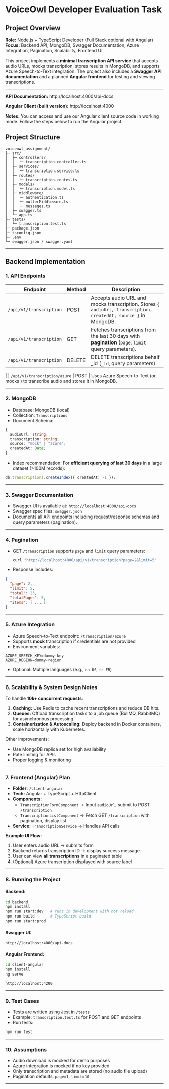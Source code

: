 # VoiceOwl Developer Evaluation Task

## Project Overview

**Role:** Node.js + TypeScript Developer (Full Stack optional with Angular)
**Focus:** Backend API, MongoDB, Swagger Documentation, Azure Integration, Pagination, Scalability, Frontend UI

This project implements a **minimal transcription API service** that accepts audio URLs, mocks transcription, stores results in MongoDB, and supports Azure Speech-to-Text integration. The project also includes a **Swagger API documentation** and a planned **Angular frontend** for testing and viewing transcriptions.

---

**API Documentation:** http://localhost:4000/api-docs

**Angular Client (built version):** http://localhost:4000

**Notes:** You can access and use our Angular client source code in working mode. Follow the steps below to run the Angular project:

## Project Structure

```
voiceowl_assignment/
├─ src/
│  ├─ controllers/
│  │  └─ transcription.controller.ts
│  ├─ services/
│  │  └─ transcription.service.ts
│  ├─ routes/
│  │  └─ transcription.routes.ts
│  ├─ models/
│  │  └─ transcription.model.ts
│  ├─ middleware/
│  │  └─ authentication.ts
│  │  └─ multerMiddleware.ts
│  │  └─ messages.ts
│  ├─ swagger.ts
│  └─ app.ts
├─ tests/
│  └─ transcription.test.ts
├─ package.json
├─ tsconfig.json
├─ .env
└─ swagger.json / swagger.yaml
```

---

## Backend Implementation

### 1. API Endpoints

| Endpoint                      | Method | Description                                                                                                    |
| ----------------------------- | ------ | -------------------------------------------------------------------------------------------------------------- |
| `/api/v1/transcription`       | POST   | Accepts audio URL and mocks transcription. Stores `{ audioUrl, transcription, createdAt, source }` in MongoDB. |
| `/api/v1/transcription`       | GET    | Fetches transcriptions from the last 30 days with **pagination** (`page`, `limit` query parameters).           |
| `/api/v1/transcription`       |   DELETE    | DELETE transcriptions behalf _id (`_id`, query parameters).           
|
| `/api/v1/transcription/azure` | POST   | Uses Azure Speech-to-Text (or mocks ) to transcribe audio and stores it in MongoDB.           |

---

### 2. MongoDB

- Database: MongoDB (local)
- Collection: `Transcriptions`
- Document Schema:

```ts
{
  audioUrl: string;
  transcription: string;
  source: "mock" | "azure";
  createdAt: Date;
}
```

- Index recommendation: For **efficient querying of last 30 days** in a large dataset (>100M records):

```ts
db.transcriptions.createIndex({ createdAt: -1 });
```

---

### 3. Swagger Documentation

- Swagger UI is available at: `http://localhost:4000/api-docs`
- Swagger spec files: `swagger.json`
- Documents all API endpoints including request/response schemas and query parameters (pagination).

---

### 4. Pagination

- GET `/transcription` supports `page` and `limit` query parameters:
  ```bash
  curl "http://localhost:4000/api/v1/transcription?page=2&limit=5"
  ```
- Response includes:

```json
{
  "page": 2,
  "limit": 5,
  "total": 23,
  "totalPages": 5,
  "items": [ ... ]
}
```

---

### 5. Azure Integration

- Azure Speech-to-Text endpoint: `/transcription/azure`
- Supports **mock** transcription if credentials are not provided
- Environment variables:

```env
AZURE_SPEECH_KEY=dummy-key
AZURE_REGION=dummy-region
```

- Optional: Multiple languages (e.g., `en-US`, `fr-FR`)

---

### 6. Scalability & System Design Notes

To handle **10k+ concurrent requests**:

1. **Caching:** Use Redis to cache recent transcriptions and reduce DB hits.
2. **Queues:** Offload transcription tasks to a job queue (BullMQ, RabbitMQ) for asynchronous processing.
3. **Containerization & Autoscaling:** Deploy backend in Docker containers, scale horizontally with Kubernetes.

Other improvements:

- Use MongoDB replica set for high availability
- Rate limiting for APIs
- Proper logging & monitoring

---

### 7. Frontend (Angular) Plan

- **Folder:** `/client-angular`
- **Tech:** Angular + TypeScript + HttpClient
- **Components:**
  - `TranscriptionFormComponent` → Input `audioUrl`, submit to POST `/transcription`
  - `TranscriptionListComponent` → Fetch GET `/transcription` with pagination, display list
- **Service:** `TranscriptionService` → Handles API calls

**Example UI Flow:**

1. User enters audio URL → submits form
2. Backend returns transcription ID → display success message
3. User can view **all transcriptions** in a paginated table
4. (Optional) Azure transcription displayed with source label

---

### 8. Running the Project

#### Backend:

```bash
cd backend
npm install
npm run start:dev   # runs in development with hot reload
npm run build       # TypeScript build
npm run start:prod
```

#### Swagger UI:

```
http://localhost:4000/api-docs
```

#### Angular Frontend:

```bash
cd client-angular
npm install
ng serve

http://localhost:4200
```

---

### 9. Test Cases

- Tests are written using Jest in `/tests`
- Example: `transcription.test.ts` for POST and GET endpoints
- Run tests:

```bash
npm run test
```

---

### 10. Assumptions

- Audio download is mocked for demo purposes
- Azure integration is mocked if no key provided
- Only transcription and metadata are stored (no audio file upload)
- Pagination defaults: `page=1`, `limit=10`

---
